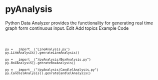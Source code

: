 # pyAnalysis
Python Data Analyzer provides the functionality for generating real time graph form continuous input. Edit Add topics
Example Code

<code>
	
	py = __import__('LineAnalysis.py')
	py.LineAnalysis().genrateLineAnalysis()
	
	py = __import__("/pyAnalysis/BoxAnalysis.py")
	py.BoxAnalysis().genrateBoxAnalysis()

	py = __import__("/pyAnalysis/CandlelAnalysis.py")
	py.CandlelAnalysis().genrateCandlelAnalysis()
</code>
